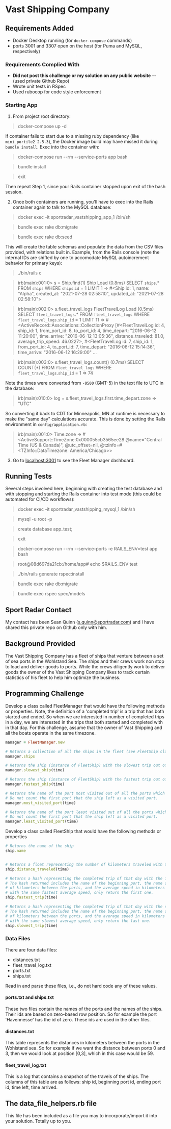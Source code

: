 # Vast Shipping Company

## Requirements Added

- Docker Desktop running (for `docker-compose` commands)
- ports 3001 and 3307 open on the host (for Puma and MySQL, respectively)

### Requirements Complied With

- __Did not post this challenge or my solution on any public website__ -- (used private Github Repo)
- Wrote unit tests in RSpec
- Used rubocop for code style enforcement

### Starting App

1. From project root directory:

> docker-compose up -d

If container fails to start due to a missing ruby dependency (like `mini_portile2 2.5.3`), the Docker image build may have missed it during `bundle install`. Exec into the container with:
> docker-compose run --rm --service-ports app bash

> bundle install

> exit

Then repeat Step 1, since your Rails container stopped upon exit of the bash session.

2. Once both containers are running, you'll have to exec into the Rails container again to talk to the MySQL database:

> docker exec -it sportradar_vastshipping_app_1 /bin/sh

> bundle exec rake db:migrate

> bundle exec rake db:seed

This will create the table schemas and populate the data from the CSV files provided, with relations built in. Example, from the Rails console (note the internal IDs are shifted by one to accomodate MySQL autoincrement behavior for primary keys):

> ./bin/rails c

>irb(main):001:0> s = Ship.find(1)
  Ship Load (0.8ms)  SELECT `ships`.* FROM `ships` WHERE `ships`.`id` = 1 LIMIT 1
=> #<Ship id: 1, name: "Alpha", created_at: "2021-07-28 02:58:10", updated_at: "2021-07-28 02:58:10">

>irb(main):002:0> s.fleet_travel_logs
  FleetTravelLog Load (0.5ms)  SELECT `fleet_travel_logs`.* FROM `fleet_travel_logs` WHERE `fleet_travel_logs`.`ship_id` = 1 LIMIT 11
  => #<ActiveRecord::Associations::CollectionProxy [#<FleetTravelLog id: 4, ship_id: 1, from_port_id: 8, to_port_id: 4, time_depart: "2016-06-12 11:20:00", time_arrive: "2016-06-12 13:05:36", distance_traveled: 81.0, average_trip_speed: 46.0227>, #<FleetTravelLog id: 7, ship_id: 1, from_port_id: 4, to_port_id: 7, time_depart: "2016-06-12 15:14:36", time_arrive: "2016-06-12 16:29:00" ...

> irb(main):003:0> s.fleet_travel_logs.count()
   (0.7ms)  SELECT COUNT(*) FROM `fleet_travel_logs` WHERE `fleet_travel_logs`.`ship_id` = 1
=> 74

Note the times were converted from `-0500` (GMT-5) in the text file to UTC in the database:

> irb(main):010:0> log = s.fleet_travel_logs.first.time_depart.zone
=> "UTC"

So converting it back to CDT for Minneapolis, MN at runtime is necessary to make the "same day" calculations accurate. This is done by setting the Rails environment in `config/application.rb`:

> irb(main):001:0> Time.zone
=> #<ActiveSupport::TimeZone:0x000055cb3565ee28 @name="Central Time (US & Canada)", @utc_offset=nil, @tzinfo=#<TZInfo::DataTimezone: America/Chicago>>

3. Go to [localhost:3001](http://localhost:3001) to see the Fleet Manager dashboard.

## Running Tests
Several steps involved here, beginning with creating the test database and with stopping and starting the Rails container into test mode (this could be automated for CI/CD workflows):
> docker exec -it sportradar_vastshipping_mysql_1 /bin/sh

> mysql -u root -p

> create database app_test;

> exit


> docker-compose run --rm --service-ports -e RAILS_ENV=test app bash

> root@08d697da21cb:/home/app# echo $RAILS_ENV
test

> ./bin/rails generate rspec:install

> bundle exec rake db:migrate

> bundle exec rspec spec/models

## Sport Radar Contact

My contact has been Sean Quinn (s.quinn@sportradar.com) and I have shared this private repo on Github only with him.

## Background Provided

The Vast Shipping Company has a fleet of ships that venture between a set of sea ports in the Wohlstand Sea. The ships and their crews work non stop to load and deliver goods to ports. While the crews diligently work to deliver goods the owner of the Vast Shipping Company likes to track certain statistics of his fleet to help him optimize the business.

## Programming Challenge

Develop a class called FleetManager that would have the following methods or properties. Note, the definition of a 'completed trip' is a trip that has both started and ended. So when we are interested in number of completed trips in a day, we are interested in the trips that both started and completed with in that day. For this challenge, assume that the owner of Vast Shipping and all the boats operate in the same timezone.


```ruby
manager = FleetManager.new

# Returns a collection of all the ships in the fleet (see FleetShip class)
manager.ships

# Returns the ship (instance of FleetShip) with the slowest trip out of all the completed trips by all ships that day
manager.slowest_ship(time)

# Returns the ship (instance of FleetShip) with the fastest trip out of all the completed trips by all ships that day
manager.fastest_ship(time)

# Returns the name of the port most visited out of all the ports which were visited by the ships in that day.
# Do not count the first port that the ship left as a visited port.
manager.most_visited_port(time)

# Returns the name of the port least visited out of all the ports which were visited by the ships in that day,
# Do not count the first port that the ship left as a visited port.
manager.least_visited_port(time)

```

Develop a class called FleetShip that would have the following methods or properties

```ruby
# Returns the name of the ship
ship.name


# Returns a float representing the number of kilometers traveled with the completed trips on that day.
ship.distance_traveled(time)

# Returns a hash representing the completed trip of that day with the fastest average speed (distance in km/time in hr).
# The hash returned includes the name of the beginning port, the name of ending port, depart_time, arrival_time, number 
# of kilometers between the ports, and the average speed in kilometers for the completed. If there is more than one trip
# with the same fastest average speed, only return the first one. 
ship.fastest_trip(time)

# Returns a hash representing the completed trip of that day with the slowest average speed (distance in km/time in hr).
# The hash returned includes the name of the beginning port, the name of ending port, depart_time, arrival_time, number
# of kilometers between the ports, and the average speed in kilometers for the completed. If there is more than one trip
# with the same slowest average speed, only return the last one. 
ship.slowest_trip(time)

```

### Data Files

There are four data files:
 - distances.txt
 - fleet_travel_log.txt
 - ports.txt
 - ships.txt
 
Read in and parse these files, i.e., do not hard code any of these values.
 
#### ports.txt and ships.txt
These two files contain the names of the ports and the names of the ships. Their ids are based on zero-based row
position. So for example the port 'Havennesse' has the id of zero. These ids are used in the other files.

#### distances.txt
This table represents the distances in kilometers between the ports in the Wohlstand sea. So for example if we want the 
distance between ports 0 and 3, then we would look at position [0,3], which in this case would be 59.

#### fleet_travel_log.txt
This is a log that contains a snapshot of the travels of the ships. The columns of this table are as follows: ship id,
beginning port id, ending port id, time left, time arrived. 
 
## The data_file_helpers.rb file
This file has been included as a file you may to incorporate/import it into your solution. Totally up to you.

